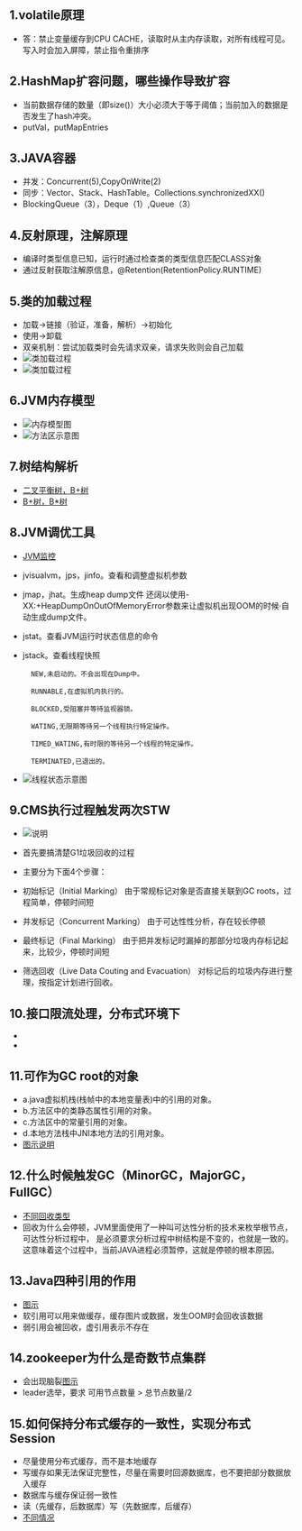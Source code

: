 ## 1.volatile原理
- 答：禁止变量缓存到CPU CACHE，读取时从主内存读取，对所有线程可见。写入时会加入屏障，禁止指令重排序

## 2.HashMap扩容问题，哪些操作导致扩容
- 当前数据存储的数量（即size()）大小必须大于等于阈值；当前加入的数据是否发生了hash冲突。
- putVal，putMapEntries

## 3.JAVA容器
- 并发：Concurrent(5),CopyOnWrite(2)
- 同步：Vector、Stack、HashTable。Collections.synchronizedXX()
- BlockingQueue（3），Deque（1）,Queue（3）

## 4.反射原理，注解原理
- 编译时类型信息已知，运行时通过检查类的类型信息匹配CLASS对象
- 通过反射获取注解原信息，@Retention(RetentionPolicy.RUNTIME)

## 5.类的加载过程
- 加载->链接（验证，准备，解析）->初始化
- 使用->卸载
- 双亲机制：尝试加载类时会先请求双亲，请求失败则会自己加载
- ![类加载过程](./类加载-0.png)
- ![类加载过程](./类加载-1.png)

## 6.JVM内存模型
- ![内存模型图](./JVM内存模型.png)
- ![方法区示意图](./方法区示意图.png)

## 7.树结构解析
- [二叉平衡树，B+树](https://blog.csdn.net/u011240877/article/details/80490663)
- [B+树，B*树](https://blog.csdn.net/pengzhisen123/article/details/79927377)

## 8.JVM调优工具
- [JVM监控](https://blog.csdn.net/xybelieve1990/article/details/53516437)
- jvisualvm，jps，jinfo。查看和调整虚拟机参数
- jmap，jhat。生成heap dump文件
 还阔以使用-XX:+HeapDumpOnOutOfMemoryError参数来让虚拟机出现OOM的时候·自动生成dump文件。
- jstat。查看JVM运行时状态信息的命令
- jstack。查看线程快照

        NEW,未启动的。不会出现在Dump中。
        
        RUNNABLE,在虚拟机内执行的。
        
        BLOCKED,受阻塞并等待监视器锁。
        
        WATING,无限期等待另一个线程执行特定操作。
        
        TIMED_WATING,有时限的等待另一个线程的特定操作。
        
        TERMINATED,已退出的。

 - ![线程状态示意图](./线程状态图.jpg)
 
## 9.CMS执行过程触发两次STW
- ![说明](./CMS执行示意图.png)

- 首先要搞清楚G1垃圾回收的过程
- 主要分为下面4个步骤：
- 初始标记（Initial Marking）           由于常规标记对象是否直接关联到GC roots，过程简单，停顿时间短
- 并发标记（Concurrent Marking） 由于可达性性分析，存在较长停顿
- 最终标记（Final Marking）           由于把并发标记时漏掉的那部分垃圾内存标记起来，比较少，停顿时间短
- 筛选回收（Live Data Couting and Evacuation）  对标记后的垃圾内存进行整理，按指定计划进行回收。

## 10.接口限流处理，分布式环境下
-
-

## 11.可作为GC root的对象
- a.java虚拟机栈(栈帧中的本地变量表)中的引用的对象。
- b.方法区中的类静态属性引用的对象。
- c.方法区中的常量引用的对象。
- d.本地方法栈中JNI本地方法的引用对象。
- [图示说明](https://yq.aliyun.com/articles/91017)

## 12.什么时候触发GC（MinorGC，MajorGC，FullGC）
- [不同回收类型](https://blog.csdn.net/E01014165/article/details/52249104)
- 回收为什么会停顿，JVM里面使用了一种叫可达性分析的技术来枚举根节点，可达性分析过程中，
是必须要求分析过程中树结构是不变的，也就是一致的。
这意味着这个过程中，当前JAVA进程必须暂停，这就是停顿的根本原因。

## 13.Java四种引用的作用
- [图示](https://www.cnblogs.com/dolphin0520/p/3784171.html)
- 软引用可以用来做缓存，缓存图片或数据，发生OOM时会回收该数据
- 弱引用会被回收，虚引用表示不存在

## 14.zookeeper为什么是奇数节点集群
- 会出现脑裂[图示](https://blog.csdn.net/u010476994/article/details/79806041)
- leader选举，要求 可用节点数量 > 总节点数量/2

## 15.如何保持分布式缓存的一致性，实现分布式Session
- 尽量使用分布式缓存，而不是本地缓存
- 写缓存如果无法保证完整性，尽量在需要时回源数据库，也不要把部分数据放入缓存
- 数据库与缓存保证弱一致性
- 读（先缓存，后数据库）写（先数据库，后缓存）
- [不同情况](http://blog.jobbole.com/113992/)